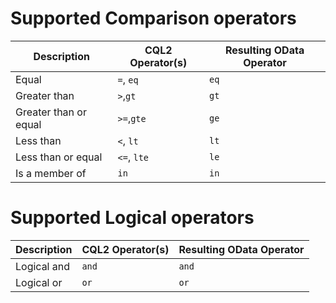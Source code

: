# Supported Comparison operators

| Description           | CQL2 Operator(s) | Resulting OData Operator |
|-----------------------|------------------|--------------------------|
| Equal                 | `=`, `eq`        | `eq`                     |
| Greater than          | `>`,`gt`         | `gt`                     |
| Greater than or equal | `>=`,`gte`       | `ge`                     |
| Less than             | `<`, `lt`        | `lt`                     |
| Less than or equal    | `<=`, `lte`      | `le`                     |
| Is a member of        | `in`             | `in`                     |

# Supported Logical operators

| Description | CQL2 Operator(s) | Resulting OData Operator |
|-------------|------------------|--------------------------|
| Logical and | `and`            | `and`                    |
| Logical or  | `or`             | `or`                     |
